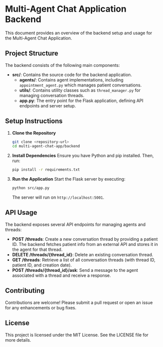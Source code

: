 # Multi-Agent Chat Application Backend

This document provides an overview of the backend setup and usage for the Multi-Agent Chat Application.

## Project Structure

The backend consists of the following main components:

- **src/**: Contains the source code for the backend application.
  - **agents/**: Contains agent implementations, including `appointment_agent.py` which manages patient conversations.
  - **utils/**: Contains utility classes such as `thread_manager.py` for managing conversation threads.
  - **app.py**: The entry point for the Flask application, defining API endpoints and server setup.

## Setup Instructions

1. **Clone the Repository**
   ```bash
   git clone <repository-url>
   cd multi-agent-chat-app/backend
   ```

2. **Install Dependencies**
   Ensure you have Python and pip installed. Then, run:
   ```bash
   pip install -r requirements.txt
   ```

3. **Run the Application**
   Start the Flask server by executing:
   ```bash
   python src/app.py
   ```
   The server will run on `http://localhost:5001`.

## API Usage

The backend exposes several API endpoints for managing agents and threads:

- **POST /threads**: Create a new conversation thread by providing a patient ID. The backend fetches patient info from an external API and stores it in the agent for that thread.
- **DELETE /threads/{thread_id}**: Delete an existing conversation thread.
- **GET /threads**: Retrieve a list of all conversation threads (with thread ID, patient ID, and creation date).
- **POST /threads/{thread_id}/ask**: Send a message to the agent associated with a thread and receive a response.

## Contributing

Contributions are welcome! Please submit a pull request or open an issue for any enhancements or bug fixes.

## License

This project is licensed under the MIT License. See the LICENSE file for more details.